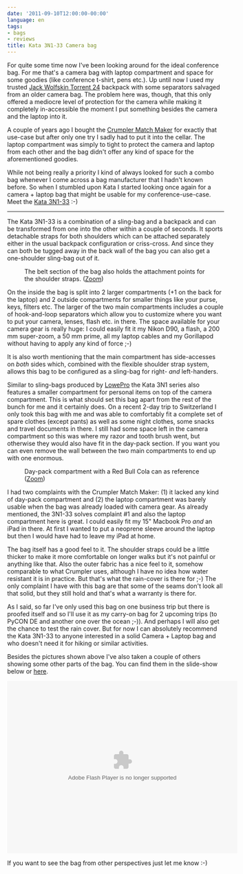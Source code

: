 ```yaml
---
date: '2011-09-10T12:00:00-00:00'
language: en
tags:
- bags
- reviews
title: Kata 3N1-33 Camera bag
---
```



<img src="http://photos.h10n.me/Reviews/Kata-3N1-33/i-QNqWv8V/0/S/DSC1037-S.jpg" alt="" class="left" />For quite some time now I've been looking around for the ideal conference bag. For me that's a camera bag with laptop compartment and space for some goodies (like conference t-shirt, pens etc.). Up until now I used my trusted [Jack Wolfskin Torrent 24][1] backpack with some separators salvaged from an older camera bag. The problem here was, though, that this only offered a mediocre level of protection for the camera while making it completely in-accessible the moment I put something besides the camera and the laptop into it.

A couple of years ago I bought the [Crumpler Match Maker][2] for exactly that use-case but after only one try I sadly had to put it into the cellar. The laptop compartment was simply to tight to protect the camera and laptop from each other and the bag didn't offer any kind of space for the aforementioned goodies.

While not being really a priority I kind of always looked for such a combo bag whenever I come across a bag manufacturer that I hadn't known before. So when I stumbled upon Kata I started looking once again for a camera + laptop bag that might be usable for my conference-use-case. Meet the [Kata 3N1-33][4] :-)

-----------------------------------

The Kata 3N1-33 is a combination of a sling-bag and a backpack and can be transformed from one into the other within a couple of seconds. It sports detachable straps for both shoulders which can be attached separately either in the usual backpack configuration or criss-cross. And since they can both be tugged away in the back wall of the bag you can also get a one-shoulder sling-bag out of it.

<figure>
	<img src="http://photos.h10n.me/Reviews/Kata-3N1-33/i-wgv5J7w/0/M/DSC1036-M.jpg" alt="" />
	<figcaption>The belt section of the bag also holds the attachment points for the shoulder straps. (<a href="http://photos.h10n.me/Reviews/Kata-3N1-33/18973918_WsPnpg#1473411025_wgv5J7w-A-LB">Zoom</a>)</figcaption>
</figure>

<a class="left" href="http://photos.h10n.me/Reviews/Kata-3N1-33/18973918_WsPnpg#1473413995_b33QRCN-A-LB" title="Larger view on main compartment"><img src="http://photos.h10n.me/Reviews/Kata-3N1-33/i-b33QRCN/0/S/DSC1047-S.jpg" alt="" /></a>On the inside the bag is split into 2 larger compartments (+1 on the back for the laptop) and 2 outside compartments for smaller things like your purse, keys, filters etc. The larger of the two main compartments includes a couple of hook-and-loop separators which allow you to customize where you want to put your camera, lenses, flash etc. in there. The space available for your camera gear is really huge: I could easily fit it my Nikon D90, a flash, a 200 mm super-zoom, a 50 mm prime, all my laptop cables and my Gorillapod without having to apply any kind of force ;-)

It is also worth mentioning that the main compartment has side-accesses on *both* sides which, combined with the flexible shoulder strap system, allows this bag to be configured as a sling-bag for right- *and* left-handers.

Similar to sling-bags produced by [LowePro][3] the Kata 3N1 series also features a smaller compartment for personal items on top of the camera compartment. This is what should set this bag apart from the rest of the bunch for me and it certainly does. On a recent 2-day trip to Switzerland I only took this bag with me and was able to comfortably fit a complete set of spare clothes (except pants) as well as some night clothes, some snacks and travel documents in there. I still had some space left in the camera compartment so this was where my razor and tooth brush went, but otherwise they would also have fit in the day-pack section. If you want you can even remove the wall between the two main compartments to end up with one enormous.

<figure>
	<img src="http://photos.h10n.me/Reviews/Kata-3N1-33/i-C4wpCXs/0/M/DSC1040-M.jpg" alt="">
	<figcaption>Day-pack compartment with a Red Bull Cola can as reference (<a href="http://photos.h10n.me/Reviews/Kata-3N1-33/18973918_WsPnpg#1473412524_C4wpCXs-A-LB">Zoom</a>)</figcaption>
</figure>

I had two complaints with the Crumpler Match Maker: (1) it lacked any kind of day-pack compartment and (2) the laptop compartment was barely usable when the bag was already loaded with camera gear. As already mentioned, the 3N1-33 solves complaint #1 and also the laptop compartment here is great. I could easily fit my 15" Macbook Pro *and* an iPad in there. At first I wanted to put a neoprene sleeve around the laptop but then I would have had to leave my iPad at home.

The bag itself has a good feel to it. The shoulder straps could be a little thicker to make it more comfortable on longer walks but it's not painful or anything like that. Also the outer fabric has a nice feel to it, somehow comparable to what Crumpler uses, although I have no idea how water resistant it is in practice. But that's what the rain-cover is there for ;-) The only complaint I have with this bag are that some of the seams don't look all that solid, but they still hold and that's what a warranty is there for.

As I said, so far I've only used this bag on one business trip but there is proofed itself and so I'll use it as my carry-on bag for 2 upcoming trips (to PyCON DE and another one over the ocean ;-)). And perhaps I will also get the chance to test the rain cover. But for now I can absolutely recommend the Kata 3N1-33 to anyone interested in a solid Camera + Laptop bag and who doesn't need it for hiking or similar activities.

Besides the pictures shown above I've also taken a couple of others showing some other parts of the bag. You can find them in the slide-show below or [here](http://photos.h10n.me/Reviews/Kata-3N1-33/).

<object classid="clsid:D27CDB6E-AE6D-11cf-96B8-444553540000" width="535" height="400" id="ssidx"><param name="movie" value="http://cdn.smugmug.com/ria/ShizamSlides-2011042105.swf" /><param name="flashVars" value="AlbumID=18973918&AlbumKey=WsPnpg&transparent=true&bgColor=&borderThickness=&borderColor=&useInside=&endPoint=&mainHost=cdn.smugmug.com&VersionNos=2011042105&width=535&height=400&clickToImage=true&captions=true&showThumbs=true&autoStart=true&showSpeed=true&pageStyle=white&showButtons=true&randomStart=false&randomize=false&splash=http%3A%2F%2Fwww.smugmug.com%2Fimg%2Fria%2FShizamSlides%2Fsmugmug_black.png&splashDelay=0&crossFadeSpeed=350" /><param name="wmode" value="transparent" /><param name="allowNetworking" value="all" /><param name="allowScriptAccess" value="always" /><embed src="http://cdn.smugmug.com/ria/ShizamSlides-2011042105.swf" flashVars="AlbumID=18973918&AlbumKey=WsPnpg&transparent=true&bgColor=&borderThickness=&borderColor=&useInside=&endPoint=&mainHost=cdn.smugmug.com&VersionNos=2011042105&width=535&height=400&clickToImage=true&captions=true&showThumbs=true&autoStart=true&showSpeed=true&pageStyle=white&showButtons=true&randomStart=false&randomize=false&splash=http%3A%2F%2Fwww.smugmug.com%2Fimg%2Fria%2FShizamSlides%2Fsmugmug_black.png&splashDelay=0&crossFadeSpeed=350" width="535" height="400" wmode="transparent" type="application/x-shockwave-flash" allowScriptAccess="always" allowNetworking="all" ></embed></object>

If you want to see the bag from other perspectives just let me know :-)


[1]: http://www.amazon.de/Jack-Wolfskin-Dayback-Cityrucksack-Torrent/dp/B0014IQCTA
[2]: http://www.whatdigitalcamera.com/equipment/reviews/camera-bags/127255/crumpler-matchmaker.html
[3]: http://lowepro.com
[4]: http://www.kata-bags.com/product.asp?Version=photo&p_Id=19773
